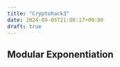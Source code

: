 ```yaml
---
title: "Cryptohack3"
date: 2024-09-05T21:08:17+09:00
draft: true
---
```


## Modular Exponentiation

